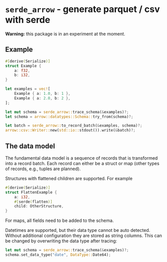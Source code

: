 # `serde_arrow` - generate parquet / csv with serde

**Warning:** this package is in an experiment at the moment.

## Example

```rust
#[derive(Serialize)]
struct Example {
    a: f32,
    b: i32,
}

let examples = vec![
    Example { a: 1.0, b: 1 },
    Example { a: 2.0, b: 2 },
];

let mut schema = serde_arrow::trace_schema(&examples)?;
let schema = arrow::datatypes::Schema::try_from(schema)?;

let batch = serde_arrow::to_record_batch(&examples, schema)?;
arrow::csv::Writer::new(std::io::stdout()).write(&batch)?;
```

## The data model

The fundamental data model is a sequence of records that is transformed into a
record batch. Each record can either be a struct or map (other types of records,
e.g., tuples are planned).

Structures with flattened children are supported. For example

```rust
#[derive(Serialize)]
struct FlattenExample {
    a: i32,
    #[serde(flatten)]
    child: OtherStructure,
}
```

For maps, all fields need to be added to the schema.

Datetimes are supported, but their data type cannot be auto detected. Without
additional configuration they are stored as string columns. This can be changed
by overwriting the data type after tracing:

```rust
let mut schema = serde_arrow::trace_schema(&examples)?;
schema.set_data_type("date", DataType::Date64);
```
